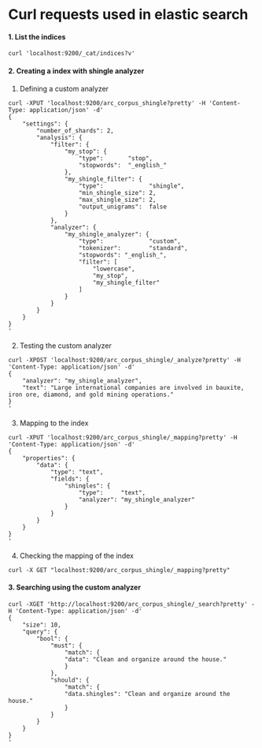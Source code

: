 # Curl requests used in elastic search

#### 1. List the indices

    curl 'localhost:9200/_cat/indices?v'

#### 2. Creating a index with shingle analyzer

  1. Defining a custom analyzer<br>
    
    curl -XPUT 'localhost:9200/arc_corpus_shingle?pretty' -H 'Content-Type: application/json' -d'
    {
        "settings": {
            "number_of_shards": 2,  
            "analysis": {
                "filter": {
                    "my_stop": {
                        "type":       "stop",
                        "stopwords":  "_english_"
                    },
                    "my_shingle_filter": {
                        "type":             "shingle",
                        "min_shingle_size": 2, 
                        "max_shingle_size": 2, 
                        "output_unigrams":  false   
                    }
                },
                "analyzer": {
                    "my_shingle_analyzer": {
                        "type":             "custom",
                        "tokenizer":        "standard",
                        "stopwords": "_english_",
                        "filter": [
                            "lowercase",
                            "my_stop",
                            "my_shingle_filter"
                        ]
                    }
                }
            }
        }
    }
    '
  2. Testing the custom analyzer

    curl -XPOST 'localhost:9200/arc_corpus_shingle/_analyze?pretty' -H 'Content-Type: application/json' -d'
    {
        "analyzer": "my_shingle_analyzer",
        "text": "Large international companies are involved in bauxite, iron ore, diamond, and gold mining operations."
    }
    '
  3. Mapping to the index

    curl -XPUT 'localhost:9200/arc_corpus_shingle/_mapping?pretty' -H 'Content-Type: application/json' -d'
    {
        "properties": {
            "data": {
                "type": "text",
                "fields": {
                    "shingles": {
                        "type":     "text",
                        "analyzer": "my_shingle_analyzer"
                    }
                }
            }
        } 
    }
    '
  4. Checking the mapping of the index

    curl -X GET "localhost:9200/arc_corpus_shingle/_mapping?pretty"

#### 3. Searching using the custom analyzer

    curl -XGET 'http://localhost:9200/arc_corpus_shingle/_search?pretty' -H 'Content-Type: application/json' -d'
    {
        "size": 10,
        "query": {
            "bool": {
                "must": {
                    "match": {
                    "data": "Clean and organize around the house."
                    }
                },
                "should": {
                    "match": {
                    "data.shingles": "Clean and organize around the house."
                    }
                }
            }
        }
    }
    '
